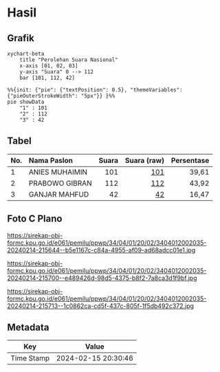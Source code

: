 # Hasil

## Grafik

```mermaid
xychart-beta
    title "Perolehan Suara Nasional"
    x-axis [01, 02, 03]
    y-axis "Suara" 0 --> 112
    bar [101, 112, 42]
```

```mermaid
%%{init: {"pie": {"textPosition": 0.5}, "themeVariables": {"pieOuterStrokeWidth": "5px"}} }%%
pie showData
    "1" : 101
    "2" : 112
    "3" : 42
```

## Tabel

| No. | Nama Paslon    | Suara | Suara (raw) | Persentase |
|:--- |:-------------- | -----:| -----------:| ----------:|
| 1   | ANIES MUHAIMIN | 101   | [101][p-1]  | 39,61      |
| 2   | PRABOWO GIBRAN | 112   | [112][p-2]  | 43,92      |
| 3   | GANJAR MAHFUD  | 42    | [42][p-3]   | 16,47      |


[p-1]: https://github.com/gigit-pemilu/pemilu-2024/blob/main/pilpres/hitung-suara/sub/34-di-yogyakarta/sub/04-sleman/sub/01-gamping/sub/2002-ambarketawang/sub/035-tps/sub/paslon-1.txt
[p-2]: https://github.com/gigit-pemilu/pemilu-2024/blob/main/pilpres/hitung-suara/sub/34-di-yogyakarta/sub/04-sleman/sub/01-gamping/sub/2002-ambarketawang/sub/035-tps/sub/paslon-2.txt
[p-3]: https://github.com/gigit-pemilu/pemilu-2024/blob/main/pilpres/hitung-suara/sub/34-di-yogyakarta/sub/04-sleman/sub/01-gamping/sub/2002-ambarketawang/sub/035-tps/sub/paslon-3.txt

## Foto C Plano

https://sirekap-obj-formc.kpu.go.id/e061/pemilu/ppwp/34/04/01/20/02/3404012002035-20240214-215644--b5e1167c-c84a-4955-af09-ad68adcc01e1.jpg

https://sirekap-obj-formc.kpu.go.id/e061/pemilu/ppwp/34/04/01/20/02/3404012002035-20240214-215700--e489426d-98d5-4375-b8f2-7a8ca3d1f9bf.jpg

https://sirekap-obj-formc.kpu.go.id/e061/pemilu/ppwp/34/04/01/20/02/3404012002035-20240214-215713--1c0862ca-cd5f-437c-805f-1f5db492c372.jpg


## Metadata

| Key        | Value               |
| ---------- | ------------------- |
| Time Stamp | 2024-02-15 20:30:46 |



